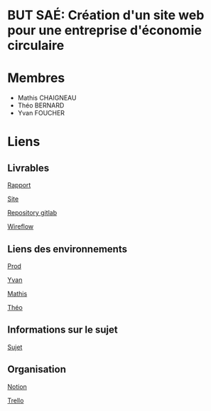 # BUT SAÉ: Création d'un site web pour une entreprise d'économie circulaire

# Membres

- Mathis CHAIGNEAU
- Théo BERNARD
- Yvan FOUCHER

# Liens

## Livrables

[Rapport](./rapport.md)

[Site](https://dwarves.iut-fbleau.fr/~foucher/komposant)

[Repository gitlab](https://gitlab.com/lepeli/SAE-BUT-1-2002)

[Wireflow](./wireflow.png)

## Liens des environnements

[Prod](https://dwarves.iut-fbleau.fr/~foucher/komposant)

[Yvan](https://dwarves.iut-fbleau.fr/~foucher/k_yvan)

[Mathis](https://dwarves.iut-fbleau.fr/~foucher/k_mathis)

[Théo](https://dwarves.iut-fbleau.fr/~foucher/k_theo)

## Informations sur le sujet

[Sujet](https://dwarves.iut-fbleau.fr/gitiut/madelaine/SAE-BUT1-WEB-Publique)

## Organisation

[Notion](https://www.notion.so/yvandupain/SAE-2-02-2-04-2-05-et-2-06-fb913ad91e2d4dd6b9b32fe1ce6c4f55)

[Trello](https://trello.com/b/i1b6ghEQ/site)